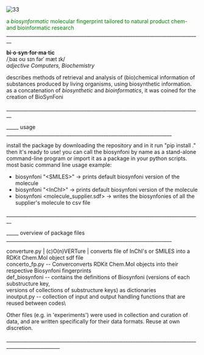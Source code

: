 
![33](https://github.com/lucinamay/biosynfoni/assets/119406697/93498121-b298-4cc7-ab3a-a7b7ca54b665)

<span style="color:green">a *biosynformatic* molecular fingerprint tailored to natural product chem- and bioinformatic research</span>
\________________________________________________________________________________


  **bi·o·syn·for·ma·tic**\
  /ˌbaɪ  oʊ  sɪn  fərˈ mæt ɪk/\
  *adjective Computers, Biochemistry*

  describes methods of retrieval and analysis of (bio)chemical information of\
  substances produced by living organisms, using biosynthetic information.\
  as a concatenation of  *biosynthetic* and *bioinformatics*, it was coined for the creation of BioSynFoni

\________________________________________________________________________________
 




_____ usage ____________________________________________________________________

install the package by downloading the repository and in it run "pip install ."
then it's ready to use!
you can call the biosynfoni by name as a stand-alone command-line program or import it as a package in your python scripts.
most basic command line usage example:
- biosynfoni "\<SMILES\>" -> prints default biosynfoni version of the molecule
- biosynfoni "\<InChI\>" -> prints default biosynfoni version of the molecule
- biosynfoni <molecule_supplier.sdf> -> writes the biosynfonies of all the supplier's molecule to csv file

\________________________________________________________________________________


_____ overview of package files ____________________________________________________________________

converture.py | (c)O(n)VERTure | converts file of InChI's or SMILES into a RDKit Chem.Mol object sdf file\
concerto_fp.py 	--  Converconverts RDKit Chem.Mol objects into their respective Biosynfoni fingerprints\
def_biosynfoni 	--  contains the definitions of Biosynfoni (versions of each substructure key, \
                	versions of collections of substructure keys) as dictionaries\
inoutput.py 	--	collection of input and output handling functions that are reused between codes\


Other files (e.g. in 'experiments') were used in collection and curation of data, and are written specifically for their data formats. Reuse at own discretion.


\____________________________________________________________________________________________________



